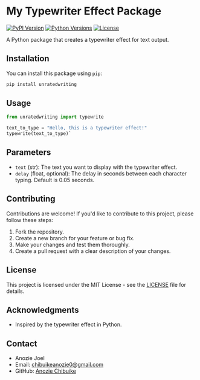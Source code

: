 # My Typewriter Effect Package

[![PyPI Version](https://img.shields.io/pypi/v/unratedwriting.svg)](https://pypi.org/project/unratedwriting/)
[![Python Versions](https://img.shields.io/pypi/pyversions/unratedwriting.svg)](https://pypi.org/project/unratedwriting/)
[![License](https://img.shields.io/pypi/l/unratedwriting.svg)](https://github.com/AnozieChibuike/typewriter/blob/master/LICENSE)

A Python package that creates a typewriter effect for text output.

## Installation

You can install this package using `pip`:

```bash
pip install unratedwriting 
```

Usage
-----

```python
from unratedwriting import typewrite

text_to_type = "Hello, this is a typewriter effect!"
typewrite(text_to_type)`
```
Parameters
----------

-   `text` (str): The text you want to display with the typewriter effect.
-   `delay` (float, optional): The delay in seconds between each character typing. Default is 0.05 seconds.

Contributing
------------

Contributions are welcome! If you'd like to contribute to this project, please follow these steps:

1.  Fork the repository.
2.  Create a new branch for your feature or bug fix.
3.  Make your changes and test them thoroughly.
4.  Create a pull request with a clear description of your changes.

License
-------

This project is licensed under the MIT License - see the [LICENSE](https://mit-license.org/) file for details.

Acknowledgments
---------------

-   Inspired by the typewriter effect in Python.

Contact
-------

-   Anozie Joel
-   Email: chibuikeanozie0@gmail.com
-   GitHub: [Anozie Chibuike](https://github.com/AnozieChibuike)
